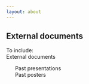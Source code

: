 ```yaml
---
layout: about
---
```


<h2>External documents</h2>

<p>To include: <br>
External documents
<ul>
<l>Past presentations</l><br>
<l>Past posters</l><br>
</ul>
</p>


